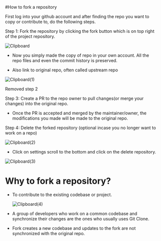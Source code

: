 #How to fork a repository

First log into your github account and after finding the repo you want to copy or contribute to, do the following steps.

Step 1: Fork the repository by clicking the fork button which is on top right of the project repository. 

  ![Clipboard](https://user-images.githubusercontent.com/71596539/177525875-80abda11-e466-4caa-ba13-f8a29aed5627.jpg)


-  Now you simply made the copy of repo in your own account. All the repo files and even the commit history is preserved.

- Also link to original repo, often called upstream repo

![Clipboard(1)](https://user-images.githubusercontent.com/71596539/177526542-87328dca-59da-4302-9248-8e7c16650d82.jpg)



Removed step 2



Step 3: Create a PR to the repo owner to pull changes(or merge your changes) into the original   repo.
- Once the PR is accepted and merged by the maintainer/owner, the modifications you made will be made to the original repo.


Step 4: Delete the forked repository (optional incase you no longer want to work on a repo)

![Clipboard(2)](https://user-images.githubusercontent.com/71596539/177527831-10909577-e20e-4403-bb0e-4747f3e5487a.jpg)

 -  Click on settings scroll to the bottom and click on the delete repository.

![Clipboard(3)](https://user-images.githubusercontent.com/71596539/177528150-93e9c605-23b5-4cb5-9e84-b9e94d9a9e7b.jpg)

# Why to fork a repository? 
-  To contribute to the existing codebase or project.
     
     ![Clipboard(4)](https://user-images.githubusercontent.com/71596539/177529086-e138e160-f44e-4965-aa78-45529a1babfd.jpg)


- A group of developers who work on a common codebase and synchronize their changes are the ones who usually uses Git Clone.

- Fork creates a new codebase and updates to the fork are not synchronized with the original repo. 

